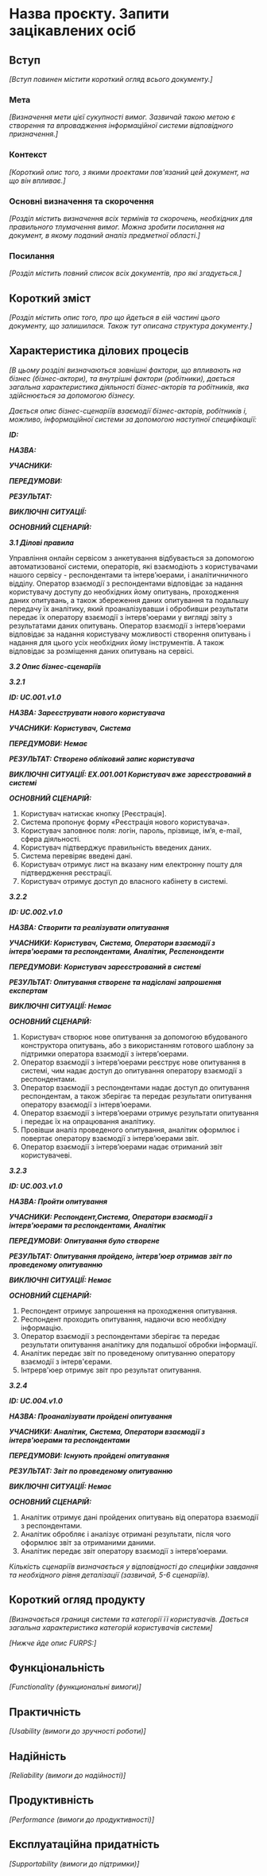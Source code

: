 # Назва проєкту. Запити зацікавлених осіб

## Вступ

*[Вступ повинен містити короткий огляд всього документу.]*

### Мета 

*[Визначення мети цієї сукупності вимог. Зазвичай такою метою є створення та впровадження 
 інформаційної системи відповідного призначення.]*

### Контекст

*[Короткий опис того, з якими проектами пов'язаний цей документ, на що він впливає.]*


### Основні визначення та скорочення

*[Розділ містить визначення всіх термінів та скорочень, необхідних для правильного
тлумачення вимог. Можна зробити посилання на документ, в якому поданий аналіз предметної області.]*


### Посилання

*[Розділ містить повний список всіх документів, про які згадується.]*


## Короткий зміст

*[Розділ містить опис того, про що йдеться в еій частині цього документу, що залишилася. 
Також тут описана структура документу.]*

## Характеристика ділових процесів

*[В цьому розділі визначаються зовнішні фактори, що впливають на бізнес (бізнес-актори), 
та внутрішні фактори (робітники), дається загальна характеристика діяльності бізнес-акторів 
та робітників, яка здійснюється за допомогою бізнесу.*

*Дається опис бізнес-сценаріїв взаємодії бізнес-акторів, робітників і, можливо, інформаційної системи за допомогою наступної
специфікації:*

***ID:***
    
***НАЗВА:***
    
***УЧАСНИКИ:***

***ПЕРЕДУМОВИ:***

***РЕЗУЛЬТАТ:***

***ВИКЛЮЧНІ СИТУАЦІЇ:***

***ОСНОВНИЙ СЦЕНАРІЙ:***

***3.1 Ділові правила***

Управління онлайн сервісом з анкетування відбувається за допомогою автоматизованої системи, операторів, які взаємодіють з користувачами нашого сервісу - респондентами та інтерв’юерами, і аналітичничного відділу.
Оператор взаємодії з респондентами відповідає за надання користувачу доступу до необхідних йому опитувань, проходження даних опитувань, а також збереження даних опитування та подальшу передачу їх аналітику, який проаналізувавши і обробивши результати передає їх оператору взаємодії з інтерв'юерами у вигляді звіту з результатами даних опитувань.
Оператор взаємодії з інтерв’юерами відповідає за надання користувачу можливості створення опитувань і надання для цього усіх необхідних йому інструментів. А також відповідає за розміщення даних опитувань на сервісі.

***3.2 Опис бізнес-сценаріїв***


***3.2.1*** 

***ID: UC.001.v1.0***
    
***НАЗВА: Зареєструвати нового користувача***
    
***УЧАСНИКИ: Користувач, Cистема***

***ПЕРЕДУМОВИ: Немає***

***РЕЗУЛЬТАТ: Створено обліковий запис користувача***

***ВИКЛЮЧНІ СИТУАЦІЇ: EX.001.001 Користувач вже зареєстрований в системі***

***ОСНОВНИЙ СЦЕНАРІЙ:***
1. Користувач натискає кнопку [Реєстрація].
2. Система пропонує форму «Реєстрація нового користувача».
3. Користувач заповнює поля: логін, пароль, прізвище, ім’я, e-mail, сфера діяльності.
4. Користувач підтверджує правильність введених даних.
5. Система перевіряє введені дані.
6. Користувач отримує лист на вказану ним електронну пошту для підтвердження реєстрації.
7. Користувач отримує доступ до власного кабінету в системі.

***3.2.2*** 

***ID: UC.002.v1.0***
    
***НАЗВА: Створити та реалізувати опитування***
    
***УЧАСНИКИ: Користувач, Система, Оператори взаємодії з інтерв'юерами та респондентами, Аналітик, Респенонденти***

***ПЕРЕДУМОВИ: Користувач зареєстрований в системі***

***РЕЗУЛЬТАТ: Опитування створене та надіслані запрошення експертам***

***ВИКЛЮЧНІ СИТУАЦІЇ: Немає***

***ОСНОВНИЙ СЦЕНАРІЙ:***
1. Користувач створює нове опитування за допомогою вбудованого конструктора опитувань, або з використанням готового шаблону за підтримки оператора взаємодії з інтерв’юерами.
2. Оператор взаємодії з інтерв’юерами реєструє нове опитування в системі, чим надає доступ до опитування оператору взаємодії з респондентами.
3. Оператор взаємодії з респондентами надає доступ до опитування респондентам, а також зберігає та передає результати опитування оператору взаємодії з інтерв’юерами.
4. Оператор взаємодії з інтерв’юерами отримує результати опитування і передає їх на опрацювання аналітику.
5. Провівши аналіз проведеного опитування, аналітик оформлює і повертає оператору взаємодії з інтерв’юерами звіт.
6. Оператор взаємодії з інтерв’юерами надає отриманий звіт користувачеві.

***3.2.3*** 

***ID: UC.003.v1.0***
    
***НАЗВА: Пройти опитування***
    
***УЧАСНИКИ: Респондент,Система, Оператори взаємодії з інтерв'юерами та респондентами, Аналітик***

***ПЕРЕДУМОВИ: Опитування було створене***

***РЕЗУЛЬТАТ: Опитування пройдено, інтерв'юер отримав звіт по проведеному опитуванню***

***ВИКЛЮЧНІ СИТУАЦІЇ: Немає***

***ОСНОВНИЙ СЦЕНАРІЙ:***
1. Респондент отримує запрошення на проходження опитування.
2. Респондент проходить опитування, надаючи всю необхідну інформацію.
3. Оператор взаємодії з респондентами зберігає та передає результати опитування аналітику для подальшої обробки інформації.
4. Аналітик передає звіт по проведеному опитуванню оператору взаємодії з інтерв'єерами.
5. Інтрерв'юер отримує звіт про результат опитування.

***3.2.4*** 

***ID: UC.004.v1.0***
    
***НАЗВА: Проаналізувати пройдені опитування***
    
***УЧАСНИКИ: Аналітик, Система, Оператори взаємодії з інтерв'юерами та респондентами***

***ПЕРЕДУМОВИ: Існують пройдені опитування***

***РЕЗУЛЬТАТ: Звіт по проведеному опитуванню***

***ВИКЛЮЧНІ СИТУАЦІЇ: Немає***

***ОСНОВНИЙ СЦЕНАРІЙ:***
1. Аналітик отримує дані пройдених опитувань від оператора взаємодії з респондентами.
2. Аналітик обробляє і аналізує отримані результати, після чого оформлює звіт за отриманими даними.
3. Аналітик передає звіт оператору взаємодії з інтерв’юерами.





*Кількість сценаріїв визначається у відповідності до специфіки завдання та необхідного 
рівня деталізації (зазвичай, 5-6 сценаріїв).*

## Короткий огляд продукту

*[Визначається границя системи та категорії її користувачів. Дається загальна характеристика категорій користувачів
системи]*

*[Нижче йде опис FURPS:]*


## Функціональність

*[Functionality (функциональні вимоги)]*

## Практичність

*[Usability (вимоги до зручності роботи)]*

## Надійність

*[Reliability (вимоги до надійності)]*

## Продуктивність

*[Performance (вимоги до продуктивності)]*

## Експлуатаційна придатність

*[Supportability (вимоги до підтримки)]*
